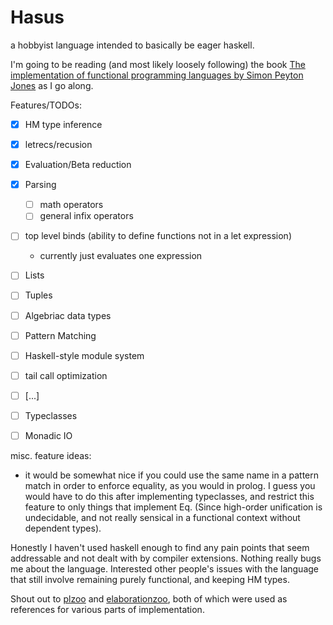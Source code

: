 # Hasus

a hobbyist language intended to basically be eager haskell.


I'm going to be reading (and most likely loosely following) the book [The implementation of functional programming languages by Simon Peyton Jones](https://www.microsoft.com/en-us/research/publication/the-implementation-of-functional-programming-languages/ )
as I go along.

Features/TODOs:
- [x] HM type inference
- [x] letrecs/recusion
- [x] Evaluation/Beta reduction
- [x] Parsing
  - [ ] math operators
  - [ ] general infix operators
- [ ] top level binds (ability to define functions not in a let expression)
  - currently just evaluates one expression
- [ ] Lists
- [ ] Tuples
- [ ] Algebriac data types
- [ ] Pattern Matching
- [ ] Haskell-style module system
- [ ] tail call optimization 
- [ ] [...]
- [ ] Typeclasses 
- [ ] Monadic IO


misc. feature ideas:
  - it would be somewhat nice if you could use the same name in a pattern match in order to enforce equality, as you would in prolog.
    I guess you would have to do this after implementing typeclasses, and restrict this feature to only things that implement Eq.
    (Since high-order unification is undecidable, and not really sensical in a functional context without dependent types).

Honestly I haven't used haskell enough to find any pain points that seem addressable and not dealt with by compiler extensions. 
Nothing really bugs me about the language.
Interested other people's issues with the language that still involve remaining purely functional, and keeping HM types.

Shout out to [plzoo]( https://github.com/andrejbauer/plzoo ) and [elaborationzoo]( https://github.com/AndrasKovacs/elaboration-zoo ), both of which were used as references for various parts of implementation.
